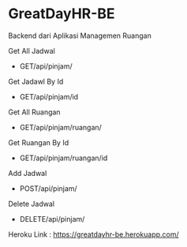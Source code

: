 # GreatDayHR-BE
Backend dari Aplikasi Managemen Ruangan

Get All Jadwal
- GET/api/pinjam/

Get Jadawl By Id
- GET/api/pinjam/id

Get All Ruangan
- GET/api/pinjam/ruangan/

Get Ruangan By Id
- GET/api/pinjam/ruangan/id

Add Jadwal
- POST/api/pinjam/

Delete Jadwal
- DELETE/api/pinjam/


Heroku Link : https://greatdayhr-be.herokuapp.com/
